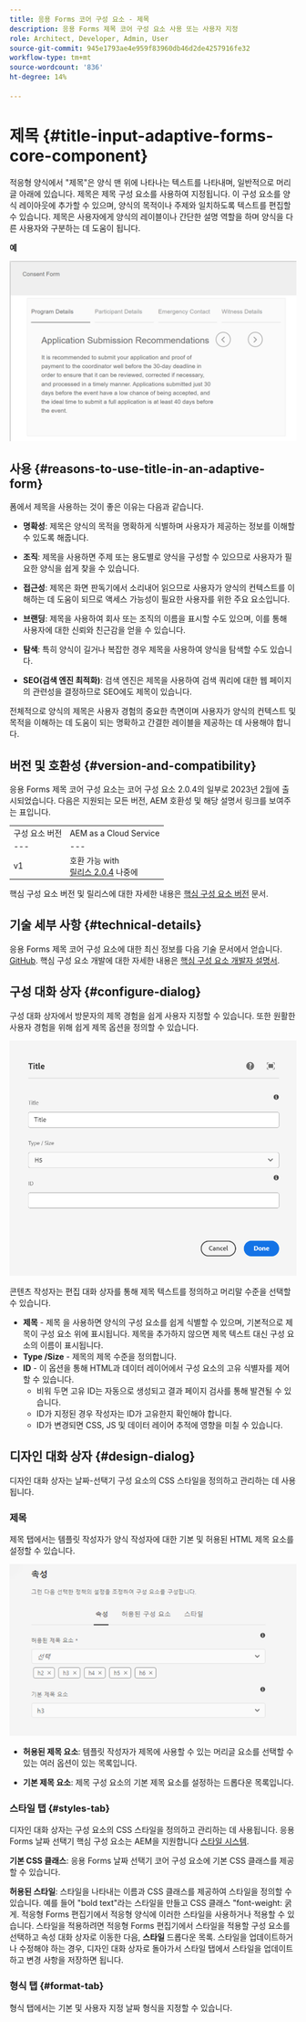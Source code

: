 ```yaml
---
title: 응용 Forms 코어 구성 요소 - 제목
description: 응용 Forms 제목 코어 구성 요소 사용 또는 사용자 지정
role: Architect, Developer, Admin, User
source-git-commit: 945e1793ae4e959f83960db46d2de4257916fe32
workflow-type: tm+mt
source-wordcount: '836'
ht-degree: 14%

---
```



# 제목 {#title-input-adaptive-forms-core-component}

적응형 양식에서 &quot;제목&quot;은 양식 맨 위에 나타나는 텍스트를 나타내며, 일반적으로 머리글 아래에 있습니다. 제목은 제목 구성 요소를 사용하여 지정됩니다. 이 구성 요소를 양식 레이아웃에 추가할 수 있으며, 양식의 목적이나 주제와 일치하도록 텍스트를 편집할 수 있습니다. 제목은 사용자에게 양식의 레이블이나 간단한 설명 역할을 하며 양식을 다른 사용자와 구분하는 데 도움이 됩니다.

**예**

![](/help/adaptive-forms/assets/title.png)

## 사용 {#reasons-to-use-title-in-an-adaptive-form}

폼에서 제목을 사용하는 것이 좋은 이유는 다음과 같습니다.

* **명확성**: 제목은 양식의 목적을 명확하게 식별하며 사용자가 제공하는 정보를 이해할 수 있도록 해줍니다.

* **조직**: 제목을 사용하면 주제 또는 용도별로 양식을 구성할 수 있으므로 사용자가 필요한 양식을 쉽게 찾을 수 있습니다.

* **접근성**: 제목은 화면 판독기에서 소리내어 읽으므로 사용자가 양식의 컨텍스트를 이해하는 데 도움이 되므로 액세스 가능성이 필요한 사용자를 위한 주요 요소입니다.

* **브랜딩**: 제목을 사용하여 회사 또는 조직의 이름을 표시할 수도 있으며, 이를 통해 사용자에 대한 신뢰와 친근감을 얻을 수 있습니다.

* **탐색**: 특히 양식이 길거나 복잡한 경우 제목을 사용하여 양식을 탐색할 수도 있습니다.

* **SEO(검색 엔진 최적화)**: 검색 엔진은 제목을 사용하여 검색 쿼리에 대한 웹 페이지의 관련성을 결정하므로 SEO에도 제목이 있습니다.

전체적으로 양식의 제목은 사용자 경험의 중요한 측면이며 사용자가 양식의 컨텍스트 및 목적을 이해하는 데 도움이 되는 명확하고 간결한 레이블을 제공하는 데 사용해야 합니다.

## 버전 및 호환성 {#version-and-compatibility}

응용 Forms 제목 코어 구성 요소는 코어 구성 요소 2.0.4의 일부로 2023년 2월에 출시되었습니다. 다음은 지원되는 모든 버전, AEM 호환성 및 해당 설명서 링크를 보여주는 표입니다.

|  |  |
|---|---|
| 구성 요소 버전 | AEM as a Cloud Service |
| --- | --- |
| v1 | 호환 가능 with<br>[릴리스 2.0.4](/help/versions.md) 나중에 | 호환 가능 | 호환 가능 |

핵심 구성 요소 버전 및 릴리스에 대한 자세한 내용은 [핵심 구성 요소 버전](/help/versions.md) 문서.

<!-- ## Sample Component Output {#sample-component-output}

To experience the Accordion Component as well as see examples of its configuration options as well as HTML and JSON output, visit the [Component Library](https://adobe.com/go/aem_cmp_library_accordion). -->


## 기술 세부 사항 {#technical-details}

응용 Forms 제목 코어 구성 요소에 대한 최신 정보를 다음 기술 문서에서 얻습니다. [GitHub](https://github.com/adobe/aem-core-forms-components/tree/master/ui.af.apps/src/main/content/jcr_root/apps/core/fd/components/form/title/v1/title). 핵심 구성 요소 개발에 대한 자세한 내용은 [핵심 구성 요소 개발자 설명서](/help/developing/overview.md).

## 구성 대화 상자 {#configure-dialog}

구성 대화 상자에서 방문자의 제목 경험을 쉽게 사용자 지정할 수 있습니다. 또한 원활한 사용자 경험을 위해 쉽게 제목 옵션을 정의할 수 있습니다.

![기본 탭](/help/adaptive-forms/assets/title_properties.png)

콘텐츠 작성자는 편집 대화 상자를 통해 제목 텍스트를 정의하고 머리말 수준을 선택할 수 있습니다.

* **제목** - 제목 을 사용하면 양식의 구성 요소를 쉽게 식별할 수 있으며, 기본적으로 제목이 구성 요소 위에 표시됩니다. 제목을 추가하지 않으면 제목 텍스트 대신 구성 요소의 이름이 표시됩니다.
* **Type /Size** - 제목의 제목 수준을 정의합니다.
* **ID** - 이 옵션을 통해 HTML과 데이터 레이어에서 구성 요소의 고유 식별자를 제어할 수 있습니다.
   * 비워 두면 고유 ID는 자동으로 생성되고 결과 페이지 검사를 통해 발견될 수 있습니다.
   * ID가 지정된 경우 작성자는 ID가 고유한지 확인해야 합니다.
   * ID가 변경되면 CSS, JS 및 데이터 레이어 추적에 영향을 미칠 수 있습니다.

## 디자인 대화 상자 {#design-dialog}

디자인 대화 상자는 날짜-선택기 구성 요소의 CSS 스타일을 정의하고 관리하는 데 사용됩니다.

### 제목

제목 탭에서는 템플릿 작성자가 양식 작성자에 대한 기본 및 허용된 HTML 제목 요소를 설정할 수 있습니다.

![디자인 대화 상자 제목 탭](/help/assets/accordion-design-properties.png)

* **허용된 제목 요소**: 템플릿 작성자가 제목에 사용할 수 있는 머리글 요소를 선택할 수 있는 여러 옵션이 있는 목록입니다.

* **기본 제목 요소**: 제목 구성 요소의 기본 제목 요소를 설정하는 드롭다운 목록입니다.


### 스타일 탭 {#styles-tab}

디자인 대화 상자는 구성 요소의 CSS 스타일을 정의하고 관리하는 데 사용됩니다. 응용 Forms 날짜 선택기 핵심 구성 요소는 AEM을 지원합니다 [스타일 시스템](/help/get-started/authoring.md#component-styling).

**기본 CSS 클래스**: 응용 Forms 날짜 선택기 코어 구성 요소에 기본 CSS 클래스를 제공할 수 있습니다.

**허용된 스타일**: 스타일을 나타내는 이름과 CSS 클래스를 제공하여 스타일을 정의할 수 있습니다. 예를 들어 &quot;bold text&quot;라는 스타일을 만들고 CSS 클래스 &quot;font-weight: 굵게. 적응형 Forms 편집기에서 적응형 양식에 이러한 스타일을 사용하거나 적용할 수 있습니다. 스타일을 적용하려면 적응형 Forms 편집기에서 스타일을 적용할 구성 요소를 선택하고 속성 대화 상자로 이동한 다음, **스타일** 드롭다운 목록. 스타일을 업데이트하거나 수정해야 하는 경우, 디자인 대화 상자로 돌아가서 스타일 탭에서 스타일을 업데이트하고 변경 사항을 저장하면 됩니다.

### 형식 탭 {#format-tab}

형식 탭에서는 기본 및 사용자 지정 날짜 형식을 지정할 수 있습니다.

